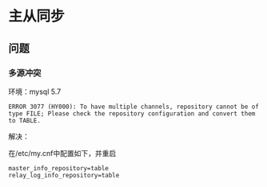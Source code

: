 # 主从同步

## 问题

### 多源冲突

环境：mysql 5.7

```
ERROR 3077 (HY000): To have multiple channels, repository cannot be of type FILE; Please check the repository configuration and convert them to TABLE.
```

解决：

在/etc/my.cnf中配置如下，并重启

```
master_info_repository=table
relay_log_info_repository=table
```

